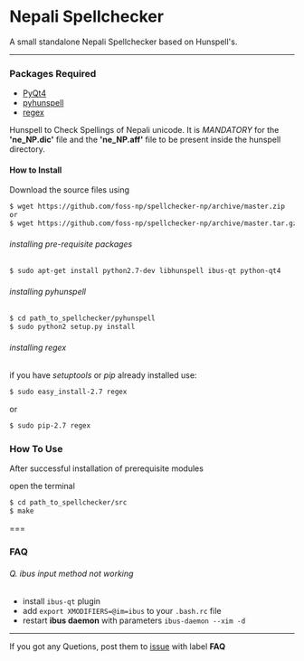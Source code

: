 # Nepali Spellchecker

A small standalone Nepali Spellchecker based on Hunspell's.

---

### Packages Required

 - [PyQt4][qt4]
 - [pyhunspell][pyhunspell]
 - [regex][regex]

Hunspell to Check Spellings of Nepali unicode.
It is *MANDATORY* for the **'ne_NP.dic'** file and the **'ne_NP.aff'** file to be present inside the hunspell directory.

#### How to Install

Download the source files using
```bash
$ wget https://github.com/foss-np/spellchecker-np/archive/master.zip
or
$ wget https://github.com/foss-np/spellchecker-np/archive/master.tar.gz
```


###### installing pre-requisite packages
```bash
$ sudo apt-get install python2.7-dev libhunspell ibus-qt python-qt4
```

###### installing pyhunspell
```bash
$ cd path_to_spellchecker/pyhunspell
$ sudo python2 setup.py install
```

###### installing regex
if you have _setuptools_ or _pip_ already installed use:
```bash
$ sudo easy_install-2.7 regex
```
or
```bash
$ sudo pip-2.7 regex
```

### How To Use

After successful installation of prerequisite modules

open the terminal
```bash
$ cd path_to_spellchecker/src
$ make
```
===

### FAQ

###### Q. ibus input method not working

 - install `ibus-qt` plugin
 - add `export XMODIFIERS=@im=ibus` to your `.bash.rc` file
 - restart **ibus daemon** with parameters `ibus-daemon --xim -d`

---

If you got any Quetions, post them to [issue][issue] with label **FAQ**

[issue]: https://github.com/akshaylb/nepali-spellchecker-v2/issues/new
[qt4]: http://www.riverbankcomputing.com/software/pyqt/download
[pyhunspell]: https://github.com/akshaylb/nepali-spellchecker-v2/tree/master/pyhunspell
[regex]: https://pypi.python.org/pypi/regex
